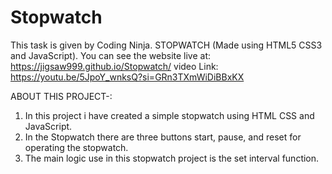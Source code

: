 # Stopwatch
This task is given by Coding Ninja.
STOPWATCH (Made using HTML5 CSS3 and JavaScript).
You can see the website live at: https://jigsaw999.github.io/Stopwatch/
 video Link: https://youtu.be/5JpoY_wnksQ?si=GRn3TXmWiDiBBxKX

 ABOUT THIS PROJECT-:

1. In this project i have created a simple stopwatch using HTML CSS and JavaScript.
2. In the Stopwatch there are three buttons start, pause, and reset for operating the stopwatch.
3. The main logic use in this stopwatch project is the set interval function.
